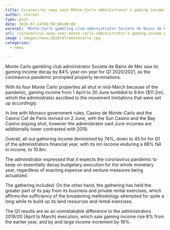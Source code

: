 ```yaml
---
title: Coronavirus sway sees Monte Carlo administrator s gaming income plunge 84 for Q1
author: xforeal 
type: post
date: 2020-07-24T00:00:00+00:00
excerpt: 'Monte Carlo gambling club administrator Societe de Bains de Mer saw its gaming income decay by 84&amp;percnt; year-on-year for Q1 2020/2021, as the coronavirus pandemic prompted property closures '
url: /coronavirus-sway-sees-monte-carlo-administrator-s-gaming-income-plunge-84-for-q1/
image : images/news/2020/07/montecarlo.jpg
categories:
  - news

---
```

Monte Carlo gambling club administrator Societe de Bains de Mer saw its gaming income decay by 84&percnt; year-on-year for Q1 2020/2021, as the coronavirus pandemic prompted property terminations. 

With its four Monte Carlo properties all shut in mid-March because of the pandemic, gaming income from 1 April to 30 June tumbled to 9.6m ($11.2m), which the administrator ascribed to the movement limitations that were set up accordingly. 

In line with Monaco government rules, Casino de Monte-Carlo and the Casino Caf de Paris revived on 2 June, with the Sun Casino and the Bay Casino staying shut, however the administrator said June incomes are additionally lower contrasted with 2019. 

Overall, all out gathering income diminished by 74&percnt;, down to 45.1m for Q1 of the administrators financial year, with its inn income enduring a 88&percnt; fall in income, to 10.8m. 

The administrator expressed that it expects the coronavirus pandemic to keep on essentially decay budgetary execution for the whole monetary year, regardless of exacting expense and venture measures being actualized. 

The gathering included: On the other hand, the gathering has held the greater part of its pay from its business and private rental exercises, which affirms the sufficiency of the broadening methodology attempted for quite a long while to build up its land resources and rental exercises. 

The Q1 results are as an unmistakable difference to the administrators 2019/20 (April to March) execution, which saw gaming income rise 8&percnt; from the earlier year, and by and large income increment by 18&percnt;.